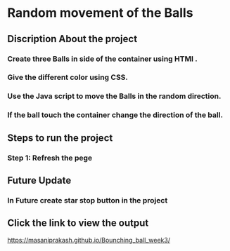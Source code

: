 # Random movement of the Balls
## Discription About the project
### Create three Balls in side of the container using HTMl .
### Give the different color using CSS.
### Use the Java script to move the Balls in the random direction.
### If the ball touch the container change the direction of the ball.
## Steps to run the project
### Step 1: Refresh the pege
## Future Update
### In Future create star stop button in the project
## Click the link to view the output
https://masaniprakash.github.io/Bounching_ball_week3/
